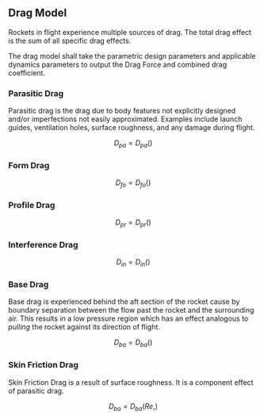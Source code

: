 ## Drag Model

Rockets in flight experience multiple sources of drag. The total drag effect is the sum of all specific drag effects.

The drag model shall take the parametric design parameters and applicable dynamics parameters to output the Drag Force and combined drag coefficient.

### Parasitic Drag

Parasitic drag is the drag due to body features not explicitly designed and/or imperfections not easily approximated. 
Examples include launch guides, ventilation holes, surface roughness, and any damage during flight. 

$$ D_{pa} = D_{pa} () $$ 


### Form Drag

$$ D_{fo} = D_{fo} () $$ 


### Profile Drag

$$ D_{pr} = D_{pr} () $$ 


### Interference Drag

$$ D_{in} = D_{in} () $$ 


### Base Drag

Base drag is experienced behind the aft section of the rocket cause by boundary separation between the flow past the rocket and the surrounding air. This results in a low pressure region which has an effect analogous to *pulling* the rocket against its direction of flight.

$$ D_{ba} = D_{ba} () $$ 


### Skin Friction Drag

Skin Friction Drag is a result of surface roughness. It is a component effect of parasitic drag.

$$ D_{ba} = D_{ba} (Re, ) $$ 

